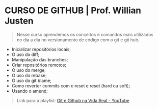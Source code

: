 # CURSO DE GITHUB | Prof. Willian Justen

> Nesse curso aprendemos os conceitos e comandos mais utilizados no dia a dia no versionamento de código com o git e git hub.

* Inicializar repositórios locais;
* O uso do diff;
* Manipulação das branches;
* Criar repositórios remotos;
* O uso do merge;
* O uso do rebase;
* O uso do git blame;
* Como reverter commits com o reset e reset (hard ou soft);
* Usando o amend; 

> Link para a playlist: [Git e Github na Vida Real - YouTube](https://www.youtube.com/playlist?list=PLlAbYrWSYTiNqugqFFWWsgONJsmc3eMpg)
